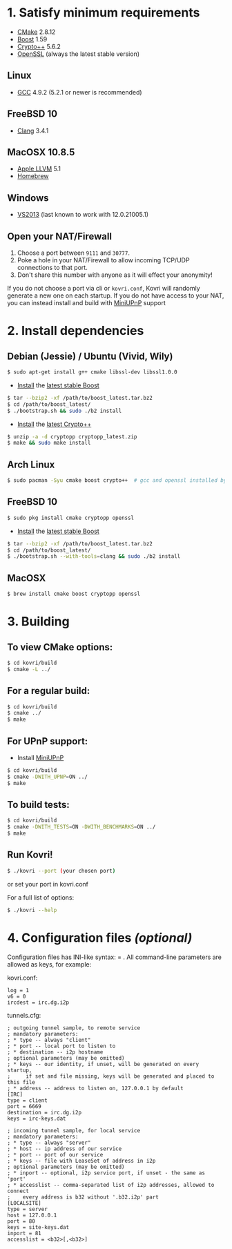# 1. Satisfy minimum requirements

- [CMake](https://cmake.org/) 2.8.12
- [Boost](http://www.boost.org/) 1.59
- [Crypto++](https://cryptopp.com/) 5.6.2
- [OpenSSL](https://openssl.org/) (always the latest stable version)

## Linux
- [GCC](https://gcc.gnu.org/) 4.9.2 (5.2.1 or newer is recommended)

## FreeBSD 10
- [Clang](http://clang.llvm.org/) 3.4.1

## MacOSX 10.8.5
- [Apple LLVM](https://developer.apple.com/library/mac/documentation/CompilerTools/Conceptual/LLVMCompilerOverview/) 5.1
- [Homebrew](http://brew.sh/)

## Windows
- [VS2013](https://www.visualstudio.com/en-us/downloads/download-visual-studio-vs.aspx) (last known to work with 12.0.21005.1)

## Open your NAT/Firewall
1. Choose a port between ```9111``` and ```30777```.
2. Poke a hole in your NAT/Firewall to allow incoming TCP/UDP connections to that port.
3. Don't share this number with anyone as it will effect your anonymity!

If you do not choose a port via cli or ```kovri.conf```, Kovri will randomly generate a new one on each startup. If you do not have access to your NAT, you can instead install and build with [MiniUPnP](http://miniupnp.free.fr/files/) support

# 2. Install dependencies

## Debian (Jessie) / Ubuntu (Vivid, Wily)
```bash
$ sudo apt-get install g++ cmake libssl-dev libssl1.0.0
```
- [Install](http://www.boost.org/doc/libs/1_60_0/more/getting_started/unix-variants.html) the [latest stable Boost](http://sourceforge.net/projects/boost/files/boost/)
```bash
$ tar --bzip2 -xf /path/to/boost_latest.tar.bz2
$ cd /path/to/boost_latest/
$ ./bootstrap.sh && sudo ./b2 install
```
- [Install](https://github.com/weidai11/cryptopp/blob/master/Readme.txt) the [latest Crypto++](https://www.cryptopp.com/#download)
```bash
$ unzip -a -d cryptopp cryptopp_latest.zip
$ make && sudo make install
```

## Arch Linux
```bash
$ sudo pacman -Syu cmake boost crypto++  # gcc and openssl installed by default
```

## FreeBSD 10
```bash
$ sudo pkg install cmake cryptopp openssl
```
- [Install](http://www.boost.org/doc/libs/1_60_0/more/getting_started/unix-variants.html) the [latest stable Boost](http://sourceforge.net/projects/boost/files/boost/)
```bash
$ tar --bzip2 -xf /path/to/boost_latest.tar.bz2
$ cd /path/to/boost_latest/
$ ./bootstrap.sh --with-tools=clang && sudo ./b2 install
```

## MacOSX
```bash
$ brew install cmake boost cryptopp openssl
```

# 3. Building

## To view CMake options:
```bash
$ cd kovri/build
$ cmake -L ../
```

## For a regular build:
```bash
$ cd kovri/build
$ cmake ../
$ make
```

## For UPnP support:
- Install [MiniUPnP](http://miniupnp.free.fr/files/)
```bash
$ cd kovri/build
$ cmake -DWITH_UPNP=ON ../
$ make
```

## To build tests:
```bash
$ cd kovri/build
$ cmake -DWITH_TESTS=ON -DWITH_BENCHMARKS=ON ../
$ make
```

## Run Kovri!

```bash
$ ./kovri --port (your chosen port)
```

or set your port in kovri.conf


For a full list of options:

```bash
$ ./kovri --help
```

# 4. Configuration files *(optional)*

Configuration files has INI-like syntax: <key> = <value>.
All command-line parameters are allowed as keys, for example:

kovri.conf:

    log = 1
    v6 = 0
    ircdest = irc.dg.i2p

tunnels.cfg:

    ; outgoing tunnel sample, to remote service
    ; mandatory parameters:
    ; * type -- always "client"
    ; * port -- local port to listen to
    ; * destination -- i2p hostname
    ; optional parameters (may be omitted)
    ; * keys -- our identity, if unset, will be generated on every startup,
    ;     if set and file missing, keys will be generated and placed to this file
    ; * address -- address to listen on, 127.0.0.1 by default
    [IRC]
    type = client
    port = 6669
    destination = irc.dg.i2p
    keys = irc-keys.dat

    ; incoming tunnel sample, for local service
    ; mandatory parameters:
    ; * type -- always "server"
    ; * host -- ip address of our service
    ; * port -- port of our service
    ; * keys -- file with LeaseSet of address in i2p
    ; optional parameters (may be omitted)
    ; * inport -- optional, i2p service port, if unset - the same as 'port'
    ; * accesslist -- comma-separated list of i2p addresses, allowed to connect
    ;    every address is b32 without '.b32.i2p' part
    [LOCALSITE]
    type = server
    host = 127.0.0.1
    port = 80
    keys = site-keys.dat
    inport = 81
    accesslist = <b32>[,<b32>]
